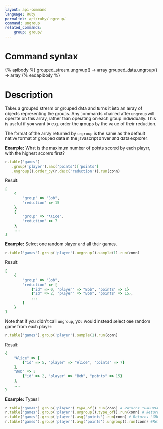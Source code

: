 ```yaml
---
layout: api-command
language: Ruby
permalink: api/ruby/ungroup/
command: ungroup
related_commands:
    group: group/
---
```


# Command syntax #

{% apibody %}
grouped_stream.ungroup() &rarr; array
grouped_data.ungroup() &rarr; array
{% endapibody %}

# Description #

Takes a grouped stream or grouped data and turns it into an array of
objects representing the groups.  Any commands chained after `ungroup`
will operate on this array, rather than operating on each group
individually.  This is useful if you want to e.g. order the groups by
the value of their reduction.

The format of the array returned by `ungroup` is the same as the
default native format of grouped data in the javascript driver and
data explorer.

__Example:__ What is the maximum number of points scored by each
player, with the highest scorers first?

```rb
r.table('games')
   .group('player').max('points')['points']
   .ungroup().order_by(r.desc('reduction')).run(conn)
```

Result: 

```rb
[
    {
        "group" => "Bob",
        "reduction" => 15
    },
    {
        "group" => "Alice",
        "reduction" => 7
    },
    ...
]
```

__Example:__ Select one random player and all their games.

```rb
r.table('games').group('player').ungroup().sample(1).run(conn)
```

Result:

```rb
[
    {
        "group" => "Bob",
        "reduction" => [
            {"id" => 0, "player" => "Bob", "points" => 1},
            {"id" => 2, "player" => "Bob", "points" => 15},
            ...
        ]
    }
]
```

Note that if you didn't call `ungroup`, you would instead select one
random game from each player:

```rb
r.table('games').group('player').sample(1).run(conn)
```

Result:

```rb
{
    "Alice" => [
        {"id" => 5, "player" => "Alice", "points" => 7}
    ],
    "Bob" => [
        {"id" => 2, "player" => "Bob", "points" => 15}
    ],
    ...
}
```

__Example:__ Types!

```rb
r.table('games').group('player').type_of().run(conn) # Returns "GROUPED_STREAM"
r.table('games').group('player').ungroup().type_of().run(conn) # Returns "ARRAY"
r.table('games').group('player').avg('points').run(conn) # Returns "GROUPED_DATA"
r.table('games').group('player').avg('points').ungroup().run(conn) #Returns "ARRAY"
```
